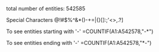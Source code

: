 total number of entities: 542585

Special Characters
@!#$%^&*()-+=\|{}[]:;'<>,.?]


To see entities starting with '-'
=COUNTIF(A1:A542578,"-*")

To see entities ending with '-'
=COUNTIF(A1:A542578,"*-")
